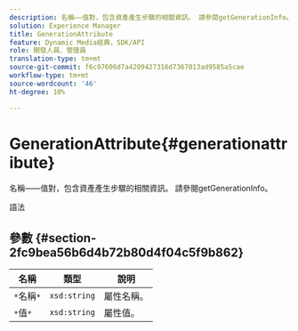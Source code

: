 ```yaml
---
description: 名稱——值對，包含資產產生步驟的相關資訊。 請參閱getGenerationInfo。
solution: Experience Manager
title: GenerationAttribute
feature: Dynamic Media經典，SDK/API
role: 開發人員、管理員
translation-type: tm+mt
source-git-commit: f6c97606d7a4209427316d7367013ad9585a5cae
workflow-type: tm+mt
source-wordcount: '46'
ht-degree: 10%

---
```



# GenerationAttribute{#generationattribute}

名稱——值對，包含資產產生步驟的相關資訊。 請參閱getGenerationInfo。

語法

## 參數 {#section-2fc9bea56b6d4b72b80d4f04c5f9b862}

| 名稱 | 類型 | 說明 |
|---|---|---|
| `*`名稱`*` | `xsd:string` | 屬性名稱。 |
| `*`值`*` | `xsd:string` | 屬性值。 |

